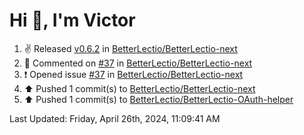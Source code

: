 <h1>Hi 👋, I'm Victor </h1>

<!--RECENT_ACTIVITY:start-->
1. ✌️ Released [v0.6.2](https://github.com/BetterLectio/BetterLectio-next/releases/tag/v0.6.2) in [BetterLectio/BetterLectio-next](https://github.com/BetterLectio/BetterLectio-next)<br>
2. 💬 Commented on [#37](https://github.com/BetterLectio/BetterLectio-next/issues/37#issuecomment-2073400853) in [BetterLectio/BetterLectio-next](https://github.com/BetterLectio/BetterLectio-next)<br>
3. ❗️ Opened issue [#37](https://github.com/BetterLectio/BetterLectio-next/issues/37) in [BetterLectio/BetterLectio-next](https://github.com/BetterLectio/BetterLectio-next)<br>
4. ⬆️ Pushed 1 commit(s) to [BetterLectio/BetterLectio-next](https://github.com/BetterLectio/BetterLectio-next)<br>
5. ⬆️ Pushed 1 commit(s) to [BetterLectio/BetterLectio-OAuth-helper](https://github.com/BetterLectio/BetterLectio-OAuth-helper)<br>
<!--RECENT_ACTIVITY:end-->

<!--RECENT_ACTIVITY:last_update-->
Last Updated: Friday, April 26th, 2024, 11:09:41 AM
<!--RECENT_ACTIVITY:last_update_end-->
